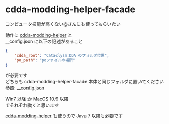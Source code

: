 
# cdda-modding-helper-facade  
コンピュータ技能が高くない@さんにも使ってもらいたい  

動作に
[cdda-modding-helper](https://github.com/YueKaburagi/cdda-modding-helper)
と  
\_\_config.json に以下の記述があること  
```json
{
    "cdda_root": "Cataclysm:DDA のフォルダ位置",
    "po_path": "poファイルの場所"
}
```
が必要です   
どちらも cdda-modding-helper-facade 本体と同じフォルダに置いてください  
参照: [\_\_config.json](https://github.com/YueKaburagi/cdda-modding-helper/wiki/__config.json)   



Win7 以降 か MacOS 10.9 以降  
でそれぞれ動くと思います  

[cdda-modding-helper](https://github.com/YueKaburagi/cdda-modding-helper) も使うので
Java 7 以降も必要です  



